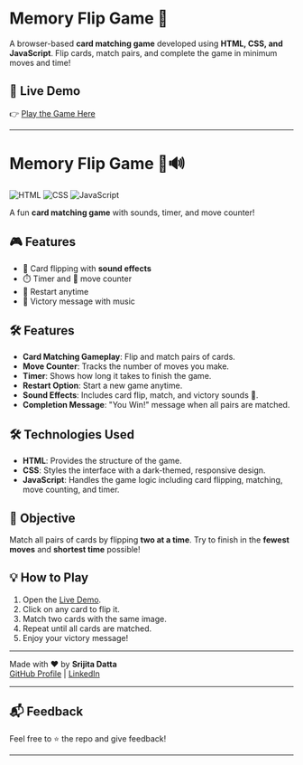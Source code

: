 # Memory Flip Game 🎴

A browser-based **card matching game** developed using **HTML, CSS, and JavaScript**. Flip cards, match pairs, and complete the game in minimum moves and time!

## 🚀 Live Demo
👉 [Play the Game Here](https://srijita627.github.io/Memory-Flip-Card-Game/)

---

# Memory Flip Game 🎴🔊

![HTML](https://img.shields.io/badge/HTML-E34F26?style=for-the-badge&logo=html5&logoColor=white)
![CSS](https://img.shields.io/badge/CSS-1572B6?style=for-the-badge&logo=css3&logoColor=white)
![JavaScript](https://img.shields.io/badge/JavaScript-F7DF1E?style=for-the-badge&logo=javascript&logoColor=black)

A fun **card matching game** with sounds, timer, and move counter!

## 🎮 Features
- 🔄 Card flipping with **sound effects**
- ⏱️ Timer and 🧮 move counter
- 🔁 Restart anytime
- 🎉 Victory message with music


## 🛠️ Features
- **Card Matching Gameplay**: Flip and match pairs of cards.
- **Move Counter**: Tracks the number of moves you make.
- **Timer**: Shows how long it takes to finish the game.
- **Restart Option**: Start a new game anytime.
- **Sound Effects**: Includes card flip, match, and victory sounds 🎵.
- **Completion Message**: "You Win!" message when all pairs are matched.


## 🛠️ Technologies Used
- **HTML**: Provides the structure of the game.
- **CSS**: Styles the interface with a dark-themed, responsive design.
- **JavaScript**: Handles the game logic including card flipping, matching, move counting, and timer.

## 🎯 Objective
Match all pairs of cards by flipping **two at a time**. Try to finish in the **fewest moves** and **shortest time** possible!

## 💡 How to Play
1. Open the [Live Demo](https://srijita627.github.io/Memory-Flip-Game/).
2. Click on any card to flip it.
3. Match two cards with the same image.
4. Repeat until all cards are matched.
5. Enjoy your victory message!

---

Made with ❤️ by **Srijita Datta**  
[GitHub Profile](https://github.com/Srijita627) | [LinkedIn](https://www.linkedin.com/in/srijita-datta-b06313318/)

---

## 📬 Feedback

Feel free to ⭐️ the repo and give feedback!

---
